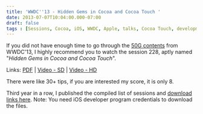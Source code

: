 ```yaml
---
title: 'WWDC''13 - Hidden Gems in Cocoa and Cocoa Touch '
date: 2013-07-07T10:04:00.000-07:00
draft: false
tags : [Sessions, Cocoa, iOS, WWDC, Apple, talks, Cocoa Touch, development, presentation, Tips]
---
```


  
If you did not have enough time to go through the [50G contents](http://www.flickr.com/photos/palaniraja-mca/9149855356/) from WWDC'13, I highly recommend you to watch the session 228, aptly named "_Hidden Gems in Cocoa and Cocoa Touch_".  
  
Links: [PDF](http://devstreaming.apple.com/videos/wwdc/2013/228xax5xif2s7s53df5ffjfao2/228/228.pdf?dl=1) | [Video - SD](http://devstreaming.apple.com/videos/wwdc/2013/228xax5xif2s7s53df5ffjfao2/228/228-SD.mov?dl=1) | [Video - HD](http://devstreaming.apple.com/videos/wwdc/2013/228xax5xif2s7s53df5ffjfao2/228/228-HD.mov?dl=1)  
  
There were like 30+ tips, if you are interested my score, it is only 8.  
  
Third year in a row, I published the compiled list of sessions and [download links here](http://goo.gl/cXcHm). Note: You need iOS developer program credentials to download the files.